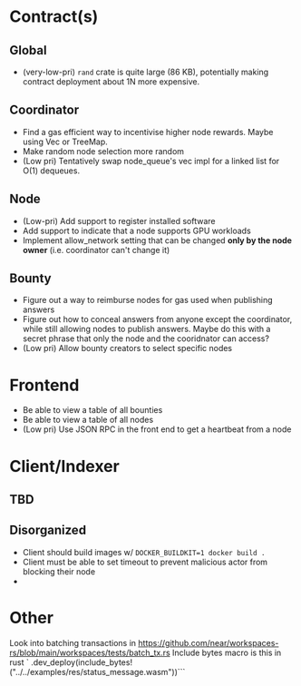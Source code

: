 
# Contract(s)
## Global
* (very-low-pri) `rand` crate is quite large (86 KB), potentially making contract deployment about  1N more expensive.
## Coordinator
* Find a gas efficient way to incentivise higher node rewards. Maybe using Vec or TreeMap.
* Make random node selection more random
* (Low pri) Tentatively swap node_queue's vec impl for a linked list for O(1) dequeues.
## Node
* (Low-pri) Add support to register installed software
* Add support to indicate that a node supports GPU workloads
* Implement allow_network setting that can be changed **only by the node owner** (i.e. coordinator can't change it)
## Bounty
* Figure out a way to reimburse nodes for gas used when publishing answers
* Figure out how to conceal answers from anyone except the coordinator, while still allowing nodes to publish answers. Maybe do this with a secret phrase that only the node and the cooridnator can access?
* (Low pri) Allow bounty creators to select specific nodes

# Frontend
* Be able to view a table of all bounties
* Be able to view a table of all nodes
* (Low pri) Use JSON RPC in the front end to get a heartbeat from a node

# Client/Indexer
## TBD
## Disorganized
* Client should build images w/ `DOCKER_BUILDKIT=1 docker build .`
* Client must be able to set timeout to prevent malicious actor from blocking their node
* 

# Other
Look into batching transactions in https://github.com/near/workspaces-rs/blob/main/workspaces/tests/batch_tx.rs
Include bytes macro is this in rust `        .dev_deploy(include_bytes!("../../examples/res/status_message.wasm"))```